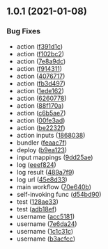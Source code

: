 ## 1.0.1 (2021-01-08)


### Bug Fixes

* action ([f391d1c](https://github.com/shakogegia/action-discord-notify/commit/f391d1c135dfdeaa55536d8547b5073ee8d0422d))
* action ([f102bc2](https://github.com/shakogegia/action-discord-notify/commit/f102bc2b6c85271dbe68a9796e068fb19a8c1319))
* action ([7e8a9dc](https://github.com/shakogegia/action-discord-notify/commit/7e8a9dc5a97d55cba2d5435426228f699c7f1ec7))
* action ([f914311](https://github.com/shakogegia/action-discord-notify/commit/f914311526c1a24f2b874afa17c73716a167337a))
* action ([4076717](https://github.com/shakogegia/action-discord-notify/commit/4076717bc91adb366538a8ed0db25371b512e99d))
* action ([fb3d497](https://github.com/shakogegia/action-discord-notify/commit/fb3d49719c942dd406cba88b94ae26f34086689d))
* action ([1ede162](https://github.com/shakogegia/action-discord-notify/commit/1ede1627221977fd3c3f5281fddf6d2bbd2e224b))
* action ([6260778](https://github.com/shakogegia/action-discord-notify/commit/626077853c835faa8ea2cac2694a418e81089cb9))
* action ([88f170a](https://github.com/shakogegia/action-discord-notify/commit/88f170a6f1348aed2b3a0d375a36ecf06e57ea7c))
* action ([c6b5ae7](https://github.com/shakogegia/action-discord-notify/commit/c6b5ae70f44a5d73a1951d37bff03a42ca2863e1))
* action ([00fe3ad](https://github.com/shakogegia/action-discord-notify/commit/00fe3ad17df5f63b4b26d3393dc2293b1bff340b))
* action ([be2232f](https://github.com/shakogegia/action-discord-notify/commit/be2232fdd990b2e4344817c9acc81b5f489b7a23))
* action inputs ([1868038](https://github.com/shakogegia/action-discord-notify/commit/1868038e0b47df45204f9f2460e862ca7547fbad))
* bundler ([feaac7f](https://github.com/shakogegia/action-discord-notify/commit/feaac7fdfa419d56697199d17c368b5cfb9c8327))
* deploy ([b9ea123](https://github.com/shakogegia/action-discord-notify/commit/b9ea123e417a812007d66b4f7257180d1df1a34d))
* input mappings ([9dd25ae](https://github.com/shakogegia/action-discord-notify/commit/9dd25ae82f75a3db6593a1840eb14143e20a4154))
* log ([eeef824](https://github.com/shakogegia/action-discord-notify/commit/eeef824560bad9be8675e75aa309aa70d238f22e))
* log result ([489a7f9](https://github.com/shakogegia/action-discord-notify/commit/489a7f991133a8e0e547067da392997dc85c9f5f))
* log url ([45e8d33](https://github.com/shakogegia/action-discord-notify/commit/45e8d331882db9f1ee850f592075ed74b9281ebe))
* main workflow ([70e640b](https://github.com/shakogegia/action-discord-notify/commit/70e640bcbfa78c13fbb7d2d8706f782189d0e8b8))
* self-invoking func ([d54bd90](https://github.com/shakogegia/action-discord-notify/commit/d54bd9021698ceff801c275a23ee0cf714dc62a1))
* test ([128ae33](https://github.com/shakogegia/action-discord-notify/commit/128ae33806b61cf91af8da2a7b33992bca59a505))
* test ([adb18ef](https://github.com/shakogegia/action-discord-notify/commit/adb18efdc7cce5c9283e229ca90e70443766cb87))
* username ([acc5181](https://github.com/shakogegia/action-discord-notify/commit/acc51817220c8ea97a3a400dfbe269af912baf4b))
* username ([7e6da24](https://github.com/shakogegia/action-discord-notify/commit/7e6da24facb9970b970828557ebba27d65d0cbdd))
* username ([1c1c31c](https://github.com/shakogegia/action-discord-notify/commit/1c1c31cf19d1b8f3be662c150c777afc1ac192f7))
* username ([b3acfcc](https://github.com/shakogegia/action-discord-notify/commit/b3acfcc0de9dedc61394e514ac360c20b5f280f0))

